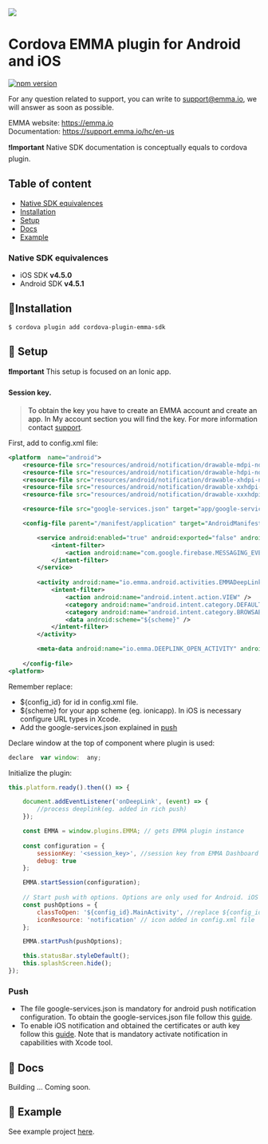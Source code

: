 <img src="https://emma.io/blog/wp-content/uploads/2016/09/Logotipo-EMMA-Small.png">

# Cordova EMMA plugin for Android and iOS

[![npm version](https://badge.fury.io/js/cordova-plugin-emma-sdk.svg)](https://badge.fury.io/js/cordova-plugin-emma-sdk)

For any question related to support, you can write to support@emma.io, we will answer as soon as possible.

EMMA website: https://emma.io <br/>
Documentation: https://support.emma.io/hc/en-us <br/>

❗️**Important** Native SDK documentation is conceptually equals to cordova plugin.

## Table of content

- [Native SDK equivalences](#native-sdk-equivalences)
- [Installation](#installation)
- [Setup](#setup)
- [Docs](#docs) 
- [Example](#example)  

### <a id="native-sdk-equivalences"> Native SDK equivalences

- iOS SDK **v4.5.0**
- Android SDK **v4.5.1**


## <a id="installation">📲Installation

```
$ cordova plugin add cordova-plugin-emma-sdk
```

## <a id="setup"> 🚀 Setup
**❗️Important**
This setup is focused on an Ionic app.
	
####  Session key.  
> To obtain the key you have to create an EMMA account and create an app. In My account section you will find the key. For more information contact [support](support@emma.io).

First, add to config.xml file:
```xml
<platform  name="android">
	<resource-file src="resources/android/notification/drawable-mdpi-notification.png" target="app/src/main/res/drawable-mdpi/notification.png" />
	<resource-file src="resources/android/notification/drawable-hdpi-notification.png" target="app/src/main/res/drawable-hdpi/notification.png" />
	<resource-file src="resources/android/notification/drawable-xhdpi-notification.png" target="app/src/main/res/drawable-xhdpi/notification.png" />
	<resource-file src="resources/android/notification/drawable-xxhdpi-notification.png" target="app/src/main/res/drawable-xxhdpi/notification.png" />
	<resource-file src="resources/android/notification/drawable-xxxhdpi-notification.png" target="app/src/main/res/drawable-xxxhdpi/notification.png" />

	<resource-file src="google-services.json" target="app/google-services.json" />

	<config-file parent="/manifest/application" target="AndroidManifest.xml" xmlns:android="http://schemas.android.com/apk/res/android">

		<service android:enabled="true" android:exported="false" android:name="io.emma.android.push.EMMAFcmMessagingService">
			<intent-filter>
				<action android:name="com.google.firebase.MESSAGING_EVENT" />
			</intent-filter>
		</service>
		
		<activity android:name="io.emma.android.activities.EMMADeepLinkActivity" android:noHistory="true" android:theme="@android:style/Theme.NoDisplay">
			<intent-filter>
				<action android:name="android.intent.action.VIEW" />
				<category android:name="android.intent.category.DEFAULT" />
				<category android:name="android.intent.category.BROWSABLE" />
				<data android:scheme="${scheme}" />
			</intent-filter>
		</activity>

		<meta-data android:name="io.emma.DEEPLINK_OPEN_ACTIVITY" android:value="${config_id}.MainActivity" />
	
	</config-file>
<platform>
```
Remember replace:
* ${config_id} for id in config.xml file.
* ${scheme} for your app scheme (eg. ionicapp). In iOS is necessary configure URL types in Xcode.
* Add the google-services.json explained in [push](#push)

Declare window at the top of component where plugin is used:
```javascript
declare  var window:  any;
```
Initialize the plugin:
```javascript
this.platform.ready().then(() => {

	document.addEventListener('onDeepLink', (event) => {
		//process deeplink(eg. added in rich push)
	});

	const EMMA = window.plugins.EMMA; // gets EMMA plugin instance
	
	const configuration = {
		sessionKey: '<session_key>', //session key from EMMA Dashboard
		debug: true
	};

	EMMA.startSession(configuration);
	
	// Start push with options. Options are only used for Android. iOS use default app icon and open default controller
	const pushOptions = {
		classToOpen: '${config_id}.MainActivity', //replace ${config_id} for id in config.xml file
		iconResource: 'notification' // icon added in config.xml file
	};

	EMMA.startPush(pushOptions);

	this.statusBar.styleDefault();
	this.splashScreen.hide();
});
```
### <a id="push"> Push
* The file google-services.json is mandatory for android push notification configuration. To obtain the google-services.json file follow this [guide](https://support.emma.io/hc/en-us/articles/203196802).
* To enable iOS notification and obtained the certificates or auth key follow this [guide](https://support.emma.io/hc/en-us/articles/360016440053-iOS-certificates-for-Push-Notifications). Note that is mandatory activate notification in capabilities with Xcode tool.
 
## <a id="docs"> 📑 Docs
 Building ... Coming soon.

## <a id="example"> 📱 Example
 See example project [here](https://github.com/EMMADevelopment/EMMAIonicExample/tree/master).

